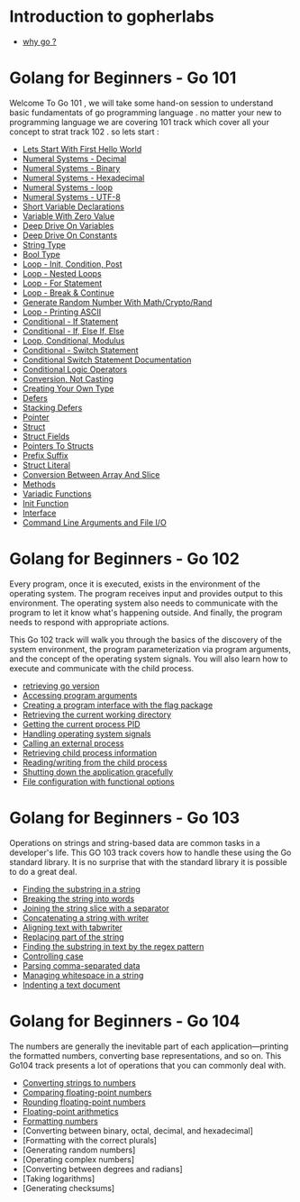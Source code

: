 
# Introduction to gopherlabs
- [why go ?](https://www.slideshare.net/sangambiradar370/welcome-to-gopherlabs-why-go-golang)

# Golang for Beginners - Go 101 

Welcome To Go 101 , we will take some hand-on session to understand basic fundamentats of go programming language . no matter your new to programming language we are covering 101 track which cover all your concept to strat track 102 . 
so lets start : 

- [Lets Start With First Hello World](./hello-world.md)
- [Numeral Systems - Decimal](./Decimal.md)
- [Numeral Systems - Binary](./binary_go.md)
- [Numeral Systems - Hexadecimal](./Hexadecimal.md)
- [Numeral Systems - loop](./Numeral-systems-using-loop.md)
- [Numeral Systems - UTF-8](./UTF-8.md)
- [Short Variable Declarations](./Short_variable_declarations.md)
- [Variable With Zero Value](./variable_with_zero_value.md)
- [Deep Drive On Variables](./Deep_Drive_variable.md)
- [Deep Drive On Constants](./deep_drive_Constants.md)
- [String Type](./String_Type.md)
- [Bool Type](./BoolType.md)
- [Loop - Init, Condition, Post]()
- [Loop - Nested Loops](./NestedLoop.md)
- [Loop - For Statement](./loop_for_statement.md) 
- [Loop - Break & Continue](./Loop_Break_Continue.md)
- [Generate Random Number With Math/Crypto/Rand](./random_number_crypto.md)
- [Loop - Printing ASCII](./loop_Printing_ASCII.md)
- [Conditional - If Statement](./Conditional_If_Statement.md)
- [Conditional - If, Else If, Else](./conditional-if-else_statement.md) 
- [Loop, Conditional, Modulus](./Loop_Conditional_Modulus.md)
- [Conditional - Switch Statement](./Conditional_Switch_Statement.md)
- [Conditional Switch Statement Documentation](./Conditional_Switch_Statement_Documentation.md)
- [Conditional Logic Operators](./Conditional_Logic_Operators.md)
- [Conversion, Not Casting](./Conversion_Not_Casting.md) 
- [Creating Your Own Type](./Creating_Your_Own_Type.md)
- [Defers](./Defer_go.md)
- [Stacking Defers](./stacking_defers.md)
- [Pointer](./pointer_golang.md)
- [Struct](./Structs.md)
- [Struct Fields](./Struct_Fields.md)
- [Pointers To Structs](./Pointers_to_structs.md)
- [Prefix Suffix](./Prefix_Suffix.md)
- [Struct Literal](./struct_literal.md)
- [Conversion Between Array And Slice](./Conversion_between_array_and_slice.md)
- [Methods](./what_is_methods.md) 
- [Variadic Functions](./Go_Variadic_functions.md)
- [Init Function](./Init_Func.md)
- [Interface](./interface_Go.md)
- [Command Line Arguments and File I/O](./CLI_File_Arg.md)

# Golang for Beginners - Go 102  

Every program, once it is executed, exists in the environment of the operating system. The program receives input and provides output to this environment. The operating system also needs to communicate with the program to let it know what's happening outside. And finally, the program needs to respond with appropriate actions. 

This Go 102 track will walk you through the basics of the discovery of the system environment, the program parameterization via program arguments, and the concept of the operating system signals. You will also learn how to execute and communicate with the child process.

- [retrieving go version](./retrieving_go_version.md)
- [Accessing program arguments](./Accessing_program_arguments.md)
- [Creating a program interface with the flag package](./Creating_a_program_interface_with_the_flag_package.md)
- [Retrieving the current working directory](./current_directory.md)
- [Getting the current process PID](./get_current_pid.md)
- [Handling operating system signals](./OS_singnals.md) 
- [Calling an external process](./call_external_process.md)
- [Retrieving child process information](./child_process_info.md)
- [Reading/writing from the child process](./read_write_child_proc.md)
- [Shutting down the application gracefully](./shut_down_application.md)
- [File configuration with functional options](./file_config_func.md)

# Golang for Beginners - Go 103 

Operations on strings and string-based data are common tasks in a developer's life. This GO 103 track  covers how to handle these using the Go standard library. It is no surprise that with the standard library it is possible to do a great deal.

- [Finding the substring in a string](./find_substring_string.md)
- [Breaking the string into words](./break_string_into_words.md)
- [Joining the string slice with a separator](./joining_string_slice_separator.md)
- [Concatenating a string with writer](./concat_string_writer.md)
- [Aligning text with tabwriter](./align_text_with_tabwriter.md)
- [Replacing part of the string](./replacing_part_string.md)
- [Finding the substring in text by the regex pattern ](./Finding_the_substring_in_text_by_the_regex_pattern.md)
- [Controlling case](./Controlling_case.md)
- [Parsing comma-separated data](./Parsing_comma_separated_data.md)
- [Managing whitespace in a string](./managing_whitespace_string.md)
- [Indenting a text document](./Indenting_text_document.md)

# Golang for Beginners - Go 104

The numbers are generally the inevitable part of each application—printing the formatted numbers, converting base representations, and so on. This Go104 track presents a lot of operations that you can commonly deal with.


- [Converting strings to numbers](./Converting_strings_to_numbers.md)
- [Comparing floating-point numbers](./Comparing_floating_point_numbers.md)
- [Rounding floating-point numbers](./Roundin_floating_point_numbers.md)
- [Floating-point arithmetics](./Floating_point_arithmetics.md)
- [Formatting numbers](./Formatting_numbers.md)
- [Converting between binary, octal, decimal, and hexadecimal] 
- [Formatting with the correct plurals]
- [Generating random numbers] 
- [Operating complex numbers] 
- [Converting between degrees and radians] 
- [Taking logarithms] 
- [Generating checksums]
